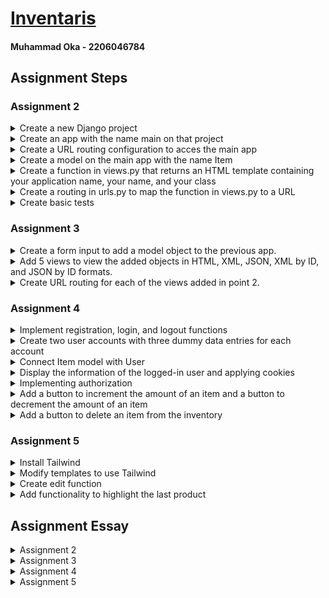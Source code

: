 # [Inventaris](https://oka-inventaris.adaptable.app/)
#### Muhammad Oka - 2206046784

## Assignment Steps
### Assignment 2
<details>
<summary>Create a new Django project</summary>

1. Create new directory and initialize a virtual environment

    ```bash
    mkdir inventaris && cd inventaris
    python3 -m venv env
    ```
2. Activate the virtual environment

    ```bash
    source env/bin/activate
    ```

3. Create requirements.txt

    ```
    django
    gunicorn
    whitenoise
    psycopg2-binary
    requests
    urllib3
    ```

4. Install requirements

    ```bash
    pip install -r requirements.txt
    ```

5. Create new Django project
    
    ```bash
    django-admin startproject inventaris .
    ```

6. Set ```ALLOWED_HOST``` to any host in ```settings.py```

    ```python
    # inventaris/settings.py

    ALLOWED_HOSTS = ['*']
    ```
</details>

<details>
<summary>Create an app with the name main on that project</summary>

1. Create an app with the name ```main```

    ```bash
    python manage.py startapp main
    ```
2. Add ```main``` to ```INSTALLED_APPS``` in ```settings.py```

    ```python
    # inventaris/settings.py

    INSTALLED_APPS = [
        'main',
    ]
    ```

</details>

<details>
<summary>Create a URL routing configuration to acces the main app</summary>

1. Add URL routing to ```urls.py```

    ```python
    # inventaris/urls.py

    urlpatterns = [
        path('', include('main.urls')),
    ]

    ```
    
</details>

<details>
<summary>Create a model on the main app with the name Item</summary>

1. Create a model with name ```Item``` in ```models.py```

    ```python
    # main/views.py

    from django.db import models

    # Create your models here.
    class Item(models.Model):
        name = models.CharField(max_length=100)
        amount = models.IntegerField()
        description = models.TextField()
        category = models.CharField(max_length=100)
        price = models.IntegerField()
    ```
    
</details>

<details>
<summary>Create a function in views.py that returns an HTML template containing your application name, your name, and your class</summary>

1. Create the templates folder in ```main/```

    ```bash
    cd main
    mkdir templates
    ```
    
2. Create the HTML template file for the main app

    ```html
    <!-- main/templates/main.html -->
    <h1>Inventaris</h1>

    <h5>Name: </h5>
    <p>{{ name }}</p>
    <h5>Class: </h5>
    <p>{{ class }}</p>
    ```

3. Create the view function for the main app in ```views.py```

    ```python
    # main/views.py

    from django.shortcuts import render

    # Create your views here.
    def show_main(request):
        context = {
            'name': 'Muhammad Oka',
            'class': 'PBP KKI',
        }

        return render(request, 'main.html', context)
    ```

</details>

<details>
<summary>Create a routing in urls.py to map the function in views.py to a URL</summary>

1. Create the routing in ```urls.py```

    ```python
    # main/urls.py

    from django.urls import path
    from main.views import show_main

    app_name = 'main'
    urlpatterns = [
        path('', show_main, name='show_main'),
    ]
    ```
    
</details>

<details>
<summary>Create basic tests</summary>

1. Create new tests in ```tests.py```

    ```python
    # main/tests.py

    from django.test import TestCase, Client
    from django.http import HttpResponse

    # Create your tests here.
    class MainTest(TestCase):
        def test_main_exists(self):
            response: HttpResponse = Client().get('/')
            self.assertEquals(response.status_code, 200)
        
        def test_main_template_test(self):
            response: HttpResponse = Client().get('/')
            self.assertTemplateUsed(response, 'main.html')

        def test_main_information_test(self):
            response: HttpResponse = Client().get('/')
            self.assertContains(response, "Muhammad Oka")
            self.assertContains(response, "PBP KKI")
    ```
    
</details>

### Assignment 3
<details>
<summary>Create a form input to add a model object to the previous app.</summary>

1. Create ```forms.py``` in the main subdirectory

    ```python
    # main/forms.py

    from django.forms import ModelForm
    from main.models import Product

    class ProductForm(ModelForm):
        class Meta:
            model = Product
            fields = ['name', 'amount', 'description', 'category', 'price']
    ```
2. Create a base template

    ```html
    <!-- templates/base.html -->

    {% load static %}
    <!DOCTYPE html>
    <html lang="en">
        <head>
            <meta charset="UTF-8" />
            <meta
                name="viewport"
                content="width=device-width, initial-scale=1.0"
            />
            <link rel="preconnect" href="https://fonts.googleapis.com">
            <link rel="preconnect" href="https://fonts.gstatic.com" crossorigin>
            <link href="https://fonts.googleapis.com/css2?family=Roboto:wght@100;300;400;500;700;900&display=swap" rel="stylesheet">
            {% block meta %}
            {% endblock meta %}
        </head>

        <body style="display: flex; align-items: center; flex-direction: column; font-family: 'Roboto', sans-serif;">
            {% block content %}
            {% endblock content %}
        </body>
    </html>
    
    ```
3. Add root templates folder to ```settings.py```

    ```python
    # inventaris/settings.py

    # ...
    TEMPLATES = [
        {
            # ...
            'DIRS': [BASE_DIR / 'templates'],
            # ...
        },
    ]
    # ...
    ```

4. Create new template ```product_table.html```

    ```html
    <!-- main/templates/product_table.html -->
    
    {% block content %}
    <table style="text-align: center; border: 1px solid; border-collapse: collapse;">
        <tr>
            <th style="padding-top: 0.25em; padding-bottom: 0.25em; padding-left: 2em; padding-right: 2em; border: 1px solid; border-collapse: collapse;">Name</th>
            <th style="padding-top: 0.25em; padding-bottom: 0.25em; padding-left: 2em; padding-right: 2em; border: 1px solid; border-collapse: collapse;">Amount</th>
            <th style="padding-top: 0.25em; padding-bottom: 0.25em; padding-left: 2em; padding-right: 2em; border: 1px solid; border-collapse: collapse;">Description</th>
            <th style="padding-top: 0.25em; padding-bottom: 0.25em; padding-left: 2em; padding-right: 2em; border: 1px solid; border-collapse: collapse;">Category</th>
            <th style="padding-top: 0.25em; padding-bottom: 0.25em; padding-left: 2em; padding-right: 2em; border: 1px solid; border-collapse: collapse;">Price</th>
            <th style="padding-top: 0.25em; padding-bottom: 0.25em; padding-left: 2em; padding-right: 2em; border: 1px solid; border-collapse: collapse;">Date Added</th>
        </tr>

        {% comment %} Below is how to show the product data {% endcomment %}

        {% for product in products %}
            <tr>
                <td style="padding-top: 0.25em; padding-bottom: 0.25em; padding-left: 2em; padding-right: 2em; border: 1px solid; border-collapse: collapse;">{{product.name}}</td>
                <td style="padding-top: 0.25em; padding-bottom: 0.25em; padding-left: 2em; padding-right: 2em; border: 1px solid; border-collapse: collapse;">{{product.amount}}</td>
                <td style="padding-top: 0.25em; padding-bottom: 0.25em; padding-left: 2em; padding-right: 2em; border: 1px solid; border-collapse: collapse;">{{product.description}}</td>
                <td style="padding-top: 0.25em; padding-bottom: 0.25em; padding-left: 2em; padding-right: 2em; border: 1px solid; border-collapse: collapse;">{{product.category}}</td>
                <td style="padding-top: 0.25em; padding-bottom: 0.25em; padding-left: 2em; padding-right: 2em; border: 1px solid; border-collapse: collapse;">{{product.price}}</td>
                <td style="padding-top: 0.25em; padding-bottom: 0.25em; padding-left: 2em; padding-right: 2em; border: 1px solid; border-collapse: collapse;">{{product.date_added}}</td>
                <td style="padding-top: 0.25em; padding-bottom: 0.25em; padding-left: 1em; padding-right: 1em; border: 1px solid; border-collapse: collapse;">
                    <a href="/products/delete/{{product.id}}">
                        <button>X</button>
                    </a>
                </td>
            </tr>
        {% endfor %}
    </table>

    <h5>Total: {{product_count}} product{{plural}}</h5>
    {% endblock content %}
    ```

5. Update the ```main.html``` template
    ```html
    <!-- main/templates/main.html -->

    {% extends 'base.html' %}

    {% block content %}
    <h1 style="font-weight: 900; font-size: 3em;">INVENTARIS</h1>
    <div style="display: flex; gap: 1em;">
        <h3>Name: {{name}}</h3>
        <h3>Class: {{class}}</h3>
    </div>

    {% include 'product_table.html' %}

    <a href="{% url 'main:create_product' %}">
        <button>
            Add New Product
        </button>
    </a>
    {% endblock content %}
    
    ```

6. Create a new template ```create_product.html``` and make the form to POST data

    ```html
    <!-- main/templates/create_product.html -->

    {% extends 'base.html' %}

    {% block content %}
    <h1>Add New Product</h1>

    <form method="POST">
        {% csrf_token %}
        <table>
            {{ form.as_table }}
            <tr>
                <td></td>
                <td>
                    <input type="submit" value="Add Product"/>
                </td>
            </tr>
        </table>
    </form>
    {% endblock content %}
    ```

7. Create the view to create product

    ```python
    # main/views.py

    # ...
    def create_product(request):
        form = ProductForm(request.POST or None)

        if form.is_valid() and request.method == 'POST':
            form.save()
            return HttpResponseRedirect(reverse('main:show_main'))
        
        context = {'form': form}
        return render(request, 'create_product.html', context)
    # ...
    ```
    
8. Create the url routing to create product

    ```py
    # main/urls.py

    # ...
    urlpatterns = [
        # ...
        path('products/create/', create_product, name='create_product'),
        # ...
    ]
    # ...
    ```

</details>

<details>
<summary>Add 5 views to view the added objects in HTML, XML, JSON, XML by ID, and JSON by ID formats.</summary>

1. Create new template ```show_products.html``` to show the products in HTML.

    ```html
    <!-- main/templates/show_products.html -->
    
    {% extends 'base.html' %}

    {% block content %}
    <h1>Products List</h1>

    {% include 'product_table.html' %}
    {% endblock content %}
    ```

2. Add new views to ```views.py```

    ```python
    # main/views.py

    # ...
    def delete_product(request, id):
        try:
            product = Product.objects.get(pk=id)
            product.delete()
            return HttpResponseRedirect(reverse('main:show_main'))
        except Product.DoesNotExist:
            return HttpResponse(status=204)

    def show_products(request):
        products = Product.objects.all()
        product_count = products.count()

        context = {
            'products': products,
            'product_count': product_count,
            'plural': 's' if product_count != 1 else '',
        }

        return render(request, 'show_products.html', context)

    def show_xml(request):
        products = Product.objects.all()
        data = serializers.serialize('xml', products)

        return HttpResponse(data, content_type='application/xml')

    def show_json(request):
        products = Product.objects.all()
        data = serializers.serialize('json', products)

        return HttpResponse(data, content_type='application/json')

    def show_xml_by_id(request, id):
        product = Product.objects.filter(pk=id)
        data = serializers.serialize('xml', product)

        return HttpResponse(data, content_type='application/xml')

    def show_json_by_id(request, id):
        product = Product.objects.filter(pk=id)
        data = serializers.serialize('json', product)

        return HttpResponse(data, content_type='application/json')
    ```
    
</details>

<details>
<summary>Create URL routing for each of the views added in point 2.</summary>

1. Add new routings to ```urls.py```

    ```python
    # main/urls.py

    # ...
    urlpatterns = [
        path('', show_main, name='show_main'),
        path('products/', show_products, name='show_products'),
        path('products/create/', create_product, name='create_product'),
        path('products/delete/<int:id>/', delete_product, name='delete_product'),
        path('products/xml/', show_xml, name='show_xml'),
        path('products/xml/<int:id>/', show_xml_by_id, name='show_xml_by_id'),
        path('products/json/', show_json, name='show_json'),
        path('products/json/<int:id>/', show_json_by_id, name='show_json_by_id'),
    ]
    ```

</details>

### Assignment 4

<details>

<summary>Implement registration, login, and logout functions</summary>

1. Create the ```register.html``` template

    ```html
    <!-- main/templates/register.html -->

    {% extends 'base.html' %}

    {% block meta %}
        <title>Register</title>
    {% endblock meta %}

    {% block content %}  
    <h1>Register</h1>  

        <form method="POST" >  
            {% csrf_token %}  
            <table>  
                {{ form.as_table }}  
                <tr>  
                    <td></td>
                    <td><input type="submit" name="submit" value="Daftar"/></td>  
                </tr>  
            </table>  
        </form>

    {% if messages %}  
        <ul>   
            {% for message in messages %}  
                <li>{{ message }}</li>  
                {% endfor %}  
        </ul>   
    {% endif %}
    {% endblock content %}
    ```
2. Add new view for the register form

    ```py
    # main/views.py

    # ...
    def register(request):
        form = UserCreationForm()

        if request.method == "POST":
            form = UserCreationForm(request.POST)
            if form.is_valid():
                form.save()
                messages.success(request, 'Your account has been successfully created!')
                return redirect('main:login')
        context = {'form':form}
        return render(request, 'register.html', context)
    # ...
    ```

3. Create the ```login.html``` template

    ```html
    <!-- main/templates/login.html -->

    {% extends 'base.html' %}

    {% block meta %}
        <title>Login</title>
    {% endblock meta %}

    {% block content %}

    <h1 style="font-weight: 900; font-size: 3em;">INVENTARIS</h1>

    <form method="POST" action="">
        {% csrf_token %}
        <table>
            <tr>
                <td>Username: </td>
                <td><input type="text" name="username" placeholder="Username" class="form-control"></td>
            </tr>
                    
            <tr>
                <td>Password: </td>
                <td><input type="password" name="password" placeholder="Password" class="form-control"></td>
            </tr>

            <tr>
                <td></td>
                <td><input class="btn login_btn" type="submit" value="Login"></td>
            </tr>
        </table>
    </form>

    {% if messages %}
        <ul>
            {% for message in messages %}
                <li>{{ message }}</li>
            {% endfor %}
        </ul>
    {% endif %}     
        
    Don't have an account yet? <a href="{% url 'main:register' %}">Register Now</a>

    {% endblock content %}
    ```
4. Create a new view for the login form

    ```py
    # main/views.py

    # ...
    def login_user(request):
        if request.method == 'POST':
            username = request.POST.get('username')
            password = request.POST.get('password')
            user = authenticate(request, username=username, password=password)
            if user is not None:
                login(request, user)
                response = HttpResponseRedirect(reverse("main:show_main")) 
                response.set_cookie('last_login', str(datetime.datetime.now()))
                return response
            else:
                messages.info(request, 'Sorry, incorrect username or password. Please try again.')
        context = {}
        return render(request, 'login.html', context)
    # ...
    ```

5. Create the view to handle logging out

    ```py
    # main/views.py

    # ...
    def logout_user(request):
        logout(request)
        response = HttpResponseRedirect(reverse('main:login'))
        response.delete_cookie('last_login')
        return response
    # ...
    ```

6. Route the created views

    ```py
    # main/urls.py

    urlpatterns = [
        # ...
        path('register/', register, name='register'),
        path('login/', login_user, name='login'),
        path('logout/', logout_user, name='logout'),
        # ...
    ]
    ```

</details>

<details>

<summary>Create two user accounts with three dummy data entries for each account</summary>

### First user

![User1](https://cdn.discordapp.com/attachments/1057322303731548192/1156282140854603807/image.png?ex=65146729&is=651315a9&hm=11e75d2890d91dea2dca596b92351094b036b9db12d49fd932dfcb3d4e6f5782&)

### Second user

![User2](https://cdn.discordapp.com/attachments/1057322303731548192/1156282688626503690/image.png?ex=651467ab&is=6513162b&hm=f7913c63808a2791df28f49725ef2f0d85a3e24cf3b948a69f2083c0b5c71c83&)

</details>

<details>

<summary>Connect Item model with User</summary>

1. Add user field to model

    ```py
    # main/models.py

    class Product(models.Model):
        user = models.ForeignKey(User, on_delete=models.CASCADE)
        # ...
    ```
2. Modify the ```create_product``` view to add the user to the product entity

    ```py
    # main/views.py

    # ...
    def create_product(request):
        form = ProductForm(request.POST or None)

        if form.is_valid() and request.method == 'POST':
            product = form.save(commit=False)
            product.user = request.user
            product.save()
            return HttpResponseRedirect(reverse('main:show_main'))
        
        context = {'form': form}
        return render(request, 'create_product.html', context)
    # ...
    ```
3. Change the context of the ```show_main``` view to display the username

    ```py
    context = {
        'name': request.user.username,
        # ...
    }
    ```

</details>

<details>

<summary>Display the information of the logged-in user and applying cookies</summary>

1. Add a ```last_login``` cookie when user logs in

    ```py
    # main/views.py

    # ...
    def login_user(request):
        if request.method == 'POST':
            # ...
            if user is not None:
                login(request, user)
                response = HttpResponseRedirect(reverse("main:show_main")) 
                response.set_cookie('last_login', str(datetime.datetime.now()))
            # ...
    # ...
    ```

2. Add the ```last_login``` cookie to the ```show_main``` context

    ```py
    # main/views.py

    # ...
    context = {
        # ...
        'last_login': request.COOKIES['last_login'],
        # ...
    }
    # ...
    ```

3. Add the ```last_login``` to the HTML template

    ```html
    <!-- main/templates/main.html -->
    
    <!-- ... -->
    <h5>Last login session: {{ last_login }}</h5>
    <!-- ... -->
    ```

</details>

<details>

<summary>Implementing authorization</summary>

1. Add ```@login_required(login_url='/login')``` to views that needs a login

    ```py
    # main/views.py

    @login_required(login_url='/login')
        def show_main(request):

    @login_required(login_url='/login')
        def create_product(request):

    @login_required(login_url='/login')
        def delete_product(request, id):

    @login_required(login_url='/login')
        def show_products(request):

    @login_required(login_url='/login')
        def show_xml(request):

    @login_required(login_url='/login')
        def show_json(request):
    
    @login_required(login_url='/login')
        def show_xml_by_id(request, id):
    
    @login_required(login_url='/login')
        def show_json_by_id(request, id):
    
    ```

2. Add checks to make sure user is modifying and showing their own products

    ```py
    @login_required(login_url='/login')
    def delete_product(request, id):
        try:
            product = Product.objects.get(pk=id)
            if product.user.id != request.user.id:
                return HttpResponse(status=403)
            # ...
        # ...
    
    @login_required(login_url='/login')
    def show_products(request):
        products = Product.objects.filter(user=request.user)
        # ...
    
    @login_required(login_url='/login')
    def show_xml(request):
        products = Product.objects.filter(user=request.user)
        # ...
    
    @login_required(login_url='/login')
    def show_json(request):
        products = Product.objects.filter(user=request.user)
        # ...
    
    @login_required(login_url='/login')
    def show_xml_by_id(request, id):
        product = Product.objects.filter(pk=id)
        if product.first().user.id != request.user.id:
            return HttpResponse(status=403)
        # ...
    
    @login_required(login_url='/login')
    def show_json_by_id(request, id):
        product = Product.objects.filter(pk=id)
        if product.first().user.id != request.user.id:
                return HttpResponse(status=403)
        # ...
    ```

</details>

<details>

<summary>Add a button to increment the amount of an item and a button to decrement the amount of an item</summary>

1. Create the views to increment and decrement the amount of an item

    ```py
    # main/views.py

    # ...
    @login_required(login_url='/login')
    def increment_amount(request, id):
        product = Product.objects.get(pk=id)
        if request.user.id == product.user.id:
            product.amount += 1
            product.save()
            return HttpResponseRedirect(reverse('main:show_main'))
        else:
            return HttpResponse(status=403)

    @login_required(login_url='/login')
    def decrement_amount(request, id):
        product = Product.objects.get(pk=id)
        if request.user.id == product.user.id:
            if product.amount != 1:
                product.amount -= 1
                product.save()
            else:
                product.delete()
            return HttpResponseRedirect(reverse('main:show_main'))
        else:
            return HttpResponse(status=403)
    ```

2. Add the buttons to the HTML template

    ```html
    <!-- main/templates/product_table.html -->

    <!-- ... -->
    <td style="padding-top: 0.25em; padding-bottom: 0.25em; padding-left: 2em; padding-right: 2em; border: 1px solid; border-collapse: collapse;">
        <div style="display: flex; justify-content: center; gap: 10px;">
            <form method="post" action="/products/decrement/{{product.id}}/">
                {% csrf_token %}
                <button>-</button>
            </form>
            {{product.amount}}
            <form method="post" action="/products/increment/{{product.id}}/">
                {% csrf_token %}
                <button>+</button>
            </form>
        </div>
    </td>
    <!-- ... -->
    ```

3. Route the create views

    ```py
    # main/urls.py

    urlpatterns = [
        # ...
        path('products/increment/<int:id>/', increment_amount, name='increment_amount'),
        path('products/decrement/<int:id>/', decrement_amount, name='decrement_amount'),
        # ...
    ]
    
    ```

</details>

<details>

<summary>Add a button to delete an item from the inventory</summary>

1. Create the view to delete an item

    ```py
    # main/views.py
    
    # ...
    @login_required(login_url='/login')
    def delete_product(request, id):
        try:
            product = Product.objects.get(pk=id)
            if product.user.id != request.user.id:
                return HttpResponse(status=403)
            product.delete()
            return HttpResponseRedirect(reverse('main:show_main'))
        except Product.DoesNotExist:
            return HttpResponse(status=204)
    # ...
    ```

2. Add the delete button in the HTML template

    ```html
    <!-- main/templates/product_table.html -->
    <!-- ... -->
    <td style="padding-top: 0.25em; padding-bottom: 0.25em; padding-left: 1em; padding-right: 1em; border: 1px solid; border-collapse: collapse;">
        <form method="post" action="/products/delete/{{product.id}}/">
            {% csrf_token %}
            <button>X</button>
        </form>
    </td>
    <!-- ... -->
    ```

3. Route the created view

    ```py
    # main/urls.py

    urlpatterns = [
        # ...
        path('products/delete/<int:id>/', delete_product, name='delete_product'),
        # ...
    ]
    
    ```

</details>

### Assignment 5

<details>

<summary>Install Tailwind</summary>

1. Install django-tailwind package

    ```bash
    pip install django-tailwind
    ```

2. Add tailwind to INSTALLED_APPS

    ```py
    # inventaris/settings.py

    INSTALLED_APPS = [
        # ...
        'tailwind',
    ]
    ```

3. Initialize tailwind app

    ```bash
    python manage.py tailwind init
    ```

4. Add the created app to INSTALLED_APPS

    ```py
    # inventaris/settings.py

    INSTALLED_APPS = [
        # ...
        'tailwind',
        'theme',
    ]
    ```

5. Add new variables for tailwind in settings.py

    ```py
    # inventaris/settings.py

    TAILWIND_APP_NAME = 'theme'
    INTERNAL_IPS = [
        "127.0.0.1",
    ]
    
    ```

7. Install tailwind

    ```bash
    python manage.py tailwind install
    ```

8. Add tailwind to the base template

    ```html
    <!-- templates/base.html -->

    {% load static %}
    {% load static tailwind_tags %}
    <html>
        <head>
            <!-- ... -->
            {% tailwind_css %}
            <!-- ... -->
        </head>
        <!-- ... -->
    </html>

    ```

9. Start tailwind

    ```bash
    python manage.py tailwind start
    ```

</details>

<details>

<summary>Modify templates to use Tailwind</summary>

1. Create a new navbar

    ```html
    <!-- main/templates/navbar.html -->

    {% block content %}
    <div class="min-w-full flex justify-between px-8 py-4 bg-cyan-500">
        <div class="flex items-center gap-4">
            <a href="/" class="text-4xl font-black">INVENTARIS</a>
            <a href="{% url 'main:create_product' %}" class="text-4xl hover:text-green-400 transition-colors">
                <svg xmlns="http://www.w3.org/2000/svg" width="30" height="30" fill="currentColor" class="bi bi-plus-circle" viewBox="0 0 16 16">
                    <path d="M8 15A7 7 0 1 1 8 1a7 7 0 0 1 0 14zm0 1A8 8 0 1 0 8 0a8 8 0 0 0 0 16z"/>
                    <path d="M8 4a.5.5 0 0 1 .5.5v3h3a.5.5 0 0 1 0 1h-3v3a.5.5 0 0 1-1 0v-3h-3a.5.5 0 0 1 0-1h3v-3A.5.5 0 0 1 8 4z"/>
                </svg>
            </a>
        </div>
        <div class="flex flex-col items-end text-right">
            <p class="text-2xl leading-snug">Welcome, <span class="font-bold">{{ user.username }}</span> (PBP KKI)</p>
            <p class="text-lg leading-snug">Last login: {{ last_login }}</p>
            <a href="{% url 'main:logout' %}" class=" hover:text-red-500 hover:font-semibold transition-all w-max leading-snug">Logout</a>
        </div>
    </div>
    {% endblock %}
    ```

2. Modify product_table template

    ```html
    <!-- main/templates/product_table.html -->
    
    {% block content %}
    <div class="flex flex-col justify-center items-center gap-6">
        <table>
            <tr class="bg-neutral-500 border border-neutral-300 text-center">
                <th class="px-12 py-2">Name</th>
                <th class="px-12 py-2">Amount</th>
                <th class="px-12 py-2">Description</th>
                <th class="px-12 py-2">Category</th>
                <th class="px-12 py-2">Price</th>
                <th class="px-12 py-2">Date Added</th>
                <th></th>
            </tr>
            {% for product in products %}
            <tr class="border border-neutral-300 {% if product == last_product %} bg-cyan-700 {% else %} bg-neutral-700 {% endif %} text-white text-center">
                <td class="px-12 py-2">{{product.name}}</td>
                <td class="px-12 py-2">
                    <div class="flex justify-center items-center gap-4">
                        <form method="post" action="/products/decrement/{{product.id}}/">
                            {% csrf_token %}
                            <button class="p-[2px] text-lg hover:text-green-400 transition-colors">-</button>
                        </form>
                        {{product.amount}}
                        <form method="post" action="/products/increment/{{product.id}}/">
                            {% csrf_token %}
                            <button class="p-[2px] text-lg hover:text-green-400 transition-colors">+</button>
                        </form>
                    </div>
                </td>
                <td class="px-12 py-2">{{product.description}}</td>
                <td class="px-12 py-2">{{product.category}}</td>
                <td class="px-12 py-2">{{product.price}}</td>
                <td class="px-12 py-2">{{product.date_added}}</td>
                <td class="px-12 py-2">
                    <div class="flex gap-2">
                        <form method="post" action="/products/edit/{{product.id}}/" class="flex justify-center items-center">
                            {% csrf_token %}
                            <button class="hover:text-green-400 transition-colors">
                                <svg xmlns="http://www.w3.org/2000/svg" width="18" height="18" fill="currentColor" class="bi bi-pencil-square" viewBox="0 0 16 16">
                                    <path d="M15.502 1.94a.5.5 0 0 1 0 .706L14.459 3.69l-2-2L13.502.646a.5.5 0 0 1 .707 0l1.293 1.293zm-1.75 2.456-2-2L4.939 9.21a.5.5 0 0 0-.121.196l-.805 2.414a.25.25 0 0 0 .316.316l2.414-.805a.5.5 0 0 0 .196-.12l6.813-6.814z"/>
                                    <path fill-rule="evenodd" d="M1 13.5A1.5 1.5 0 0 0 2.5 15h11a1.5 1.5 0 0 0 1.5-1.5v-6a.5.5 0 0 0-1 0v6a.5.5 0 0 1-.5.5h-11a.5.5 0 0 1-.5-.5v-11a.5.5 0 0 1 .5-.5H9a.5.5 0 0 0 0-1H2.5A1.5 1.5 0 0 0 1 2.5v11z"/>
                                </svg>
                            </button>
                        </form>
                        <form method="post" action="/products/delete/{{product.id}}/" class="flex justify-center items-center">
                            {% csrf_token %}
                            <button class="hover:text-red-500 transition-colors">
                                <svg xmlns="http://www.w3.org/2000/svg" width="18" height="18" fill="currentColor" class="bi bi-trash3-fill" viewBox="0 0 16 16">
                                    <path d="M11 1.5v1h3.5a.5.5 0 0 1 0 1h-.538l-.853 10.66A2 2 0 0 1 11.115 16h-6.23a2 2 0 0 1-1.994-1.84L2.038 3.5H1.5a.5.5 0 0 1 0-1H5v-1A1.5 1.5 0 0 1 6.5 0h3A1.5 1.5 0 0 1 11 1.5Zm-5 0v1h4v-1a.5.5 0 0 0-.5-.5h-3a.5.5 0 0 0-.5.5ZM4.5 5.029l.5 8.5a.5.5 0 1 0 .998-.06l-.5-8.5a.5.5 0 1 0-.998.06Zm6.53-.528a.5.5 0 0 0-.528.47l-.5 8.5a.5.5 0 0 0 .998.058l.5-8.5a.5.5 0 0 0-.47-.528ZM8 4.5a.5.5 0 0 0-.5.5v8.5a.5.5 0 0 0 1 0V5a.5.5 0 0 0-.5-.5Z"/>
                                </svg>
                            </button>
                        </form>
                    </div>
                </td>
            </tr>
            {% endfor %}
        </table>
        <p>Total products: {{product_count}} product{{plural}}</p>
    </div>
    {% endblock content %}
    ```

3. Modify the login template

    ```html
    <!-- main/templates/login.html -->
    
    {% extends 'base.html' %}

    {% block content %}
    <div class="h-screen grid grid-cols-2 justify-center items-center">
        <div class="min-h-screen flex justify-end items-center p-16 bg-cyan-500">
            <h1 class="font-black text-white text-5xl">INVENTARIS</h1>
        </div>
        <div class="min-h-screen flex justify-center items-start flex-col p-16 gap-8">
            <form method="POST" action="/login/">
                {% csrf_token %}
                <div class="flex flex-col gap-4 items-center">
                    <div class="grid grid-row-2 gap-4">
                        <div class="flex justify-center items-center gap-4">
                            <label for="username" class="text-xl">Username:</label>
                            <input type="text" name="username" placeholder="Username" required class="form-control text-black appearance-none outline-none border-none rounded focus:shadow-none focus:border-none focus:ring-0 hover:outline-cyan-500 hover:outline-2 focus:outline-cyan-500 focus:outline-2 transition-[outline]">
                        </div>
                        <div class="flex justify-center items-center gap-4">
                            <label for="password" class="text-xl">Password:</label>
                            <input type="password" name="password" placeholder="Password" required class="form-control text-black appearance-none outline-none border-none rounded focus:shadow-none focus:border-none focus:ring-0 hover:outline-cyan-500 hover:outline-2 focus:outline-cyan-500 focus:outline-2 transition-[outline]">
                        </div>
                    </div>
                    <input class="border-2 border-cyan-500 bg-cyan-800 hover:bg-cyan-500 text-white px-3 py-1 rounded hover:cursor-pointer transition-colors" type="submit" value="Login">
                </div>
            </form>
        
            {% if messages %}
                <ul>
                    {% for message in messages %}
                        {% if message.tags == 'success' %}
                            <li class="text-green-500 font-semibold text-lg">{{ message }}</li>
                        {% else %}
                            <li class="text-red-500 font-semibold text-lg">{{ message }}</li>
                        {% endif %}
                    {% endfor %}
                </ul>
            {% endif %}     
                
            <p class="text-lg">Don't have an account yet? <a href="{% url 'main:register' %}" class="hover:text-cyan-500 transition-colors">Register Now</a></p>
        </div>
    </div>
    {% endblock content %}
    ```

4. Modify the register template

    ```html
    <!-- main/templates/register.html -->
    
    {% extends 'base.html' %}

    {% block content %}  
    <div class="h-screen grid grid-cols-2 justify-center items-center">
        <div class="min-h-screen flex justify-end items-center p-16 gap-4 bg-cyan-500">
            <a href="/">
                <svg xmlns="http://www.w3.org/2000/svg" width="38" height="38" fill="currentColor" class="bi bi-chevron-left" viewBox="0 0 16 16">
                    <path fill-rule="evenodd" d="M11.354 1.646a.5.5 0 0 1 0 .708L5.707 8l5.647 5.646a.5.5 0 0 1-.708.708l-6-6a.5.5 0 0 1 0-.708l6-6a.5.5 0 0 1 .708 0z"/>
                </svg>
            </a>
            <h1 class="font-black text-white text-5xl">INVENTARIS</h1>
        </div>
        <div class="min-h-screen flex justify-center items-start flex-col p-16 gap-8">
            <p class="text-2xl font-semibold">Register New User</p>
            <form method="POST" action="/register/">
                {% csrf_token %}
                <div class="flex flex-col gap-4">
                    <div class="grid grid-row-2 gap-4">
                        <div class="flex justify-between items-center gap-4">
                            <label for="username" class="text-xl">Username:</label>
                            <input type="text" name="username" placeholder="Username" maxlength="150" autocapitalize="none" required class="form-control text-black appearance-none outline-none border-none rounded focus:shadow-none focus:border-none focus:ring-0 hover:outline-cyan-500 hover:outline-2 focus:outline-cyan-500 focus:outline-2 transition-[outline]">
                        </div>
                        <div class="flex justify-between items-center gap-4">
                            <label for="password" class="text-xl">Password:</label>
                            <input type="password" name="password1" placeholder="Password" required class="form-control text-black appearance-none outline-none border-none rounded focus:shadow-none focus:border-none focus:ring-0 hover:outline-cyan-500 hover:outline-2 focus:outline-cyan-500 focus:outline-2 transition-[outline]">
                        </div>
                        <div class="flex justify-between items-center gap-4">
                            <label for="password" class="text-xl">Password Confirmation:</label>
                            <input type="password" name="password2" placeholder="Password Confirmation" required class="form-control text-black appearance-none outline-none border-none rounded focus:shadow-none focus:border-none focus:ring-0 hover:outline-cyan-500 hover:outline-2 focus:outline-cyan-500 focus:outline-2 transition-[outline]">
                        </div>
                    </div>
                    <input class="border-2 border-cyan-500 bg-cyan-800 hover:bg-cyan-500 text-white px-3 py-1 rounded hover:cursor-pointer transition-colors" type="submit" value="Register">
                </div>
            </form>
        
            {% if messages %}
                <ul>
                    {% for message in messages %}
                        <li class="text-red-500 font-semibold text-lg">{{ message }}</li>
                    {% endfor %}
                </ul>
            {% endif %}     
            {% if form.errors.username %}
                <ul>
                    <li class="text-red-500 font-semibold text-lg">{{ form.errors.username }}</li>
                </ul>
            {% endif %}        
            {% if form.errors.password1 %}
                <ul>
                    <li class="text-red-500 font-semibold text-lg">{{ form.errors.password1 }}</li>
                </ul>
            {% endif %}        
            {% if form.errors.password2 %}
                <ul>
                    <li class="text-red-500 font-semibold text-lg">{{ form.errors.password2 }}</li>
                </ul>
            {% endif %}        
        </div>
    </div>
    {% endblock content %}
    ```

5. Modify the create_product template

    ```html
    <!-- main/templates/create_product.html -->
    
    {% extends 'base.html' %} 

    {% block content %}
    {% include 'navbar.html' %}
    <div class="flex flex-col justify-center items-center gap-8 p-8">
        <h1 class="text-2xl font-semibold">Create New Product</h1>
        <form method="POST" class="w-max flex flex-col gap-8">
            {% csrf_token %}
            <div class="grid grid-cols-2 gap-4 items-center">
                <label for="id_name">Name:</label>
                <input type="text" name="name" maxlength="100" required id="id_name" class="form-control text-black appearance-none outline-none border-none rounded focus:shadow-none focus:border-none focus:ring-0 hover:outline-cyan-500 hover:outline-2 focus:outline-cyan-500 focus:outline-2 transition-[outline]">
                <label for="id_amount">Amount:</label>
                <input type="text" name="amount" required id="id_amount" class="form-control text-black appearance-none outline-none border-none rounded focus:shadow-none focus:border-none focus:ring-0 hover:outline-cyan-500 hover:outline-2 focus:outline-cyan-500 focus:outline-2 transition-[outline]">
                <label for="id_amount">Description:</label>
                <textarea name="description" cols="40" rows="10" required id="id_description" class="form-control text-black appearance-none outline-none border-none rounded focus:shadow-none focus:border-none focus:ring-0 hover:outline-cyan-500 hover:outline-2 focus:outline-cyan-500 focus:outline-2 transition-[outline]"></textarea>
                <label for="id_category">Category:</label>
                <input type="text" name="category" maxlength="100" required id="id_category" class="form-control text-black appearance-none outline-none border-none rounded focus:shadow-none focus:border-none focus:ring-0 hover:outline-cyan-500 hover:outline-2 focus:outline-cyan-500 focus:outline-2 transition-[outline]">
                <label for="id_price">Price:</label>
                <input type="text" name="price" required id="id_price" class="form-control text-black appearance-none outline-none border-none rounded focus:shadow-none focus:border-none focus:ring-0 hover:outline-cyan-500 hover:outline-2 focus:outline-cyan-500 focus:outline-2 transition-[outline]">
            </div>
            <input class="border-2 border-cyan-500 bg-cyan-800 hover:bg-cyan-500 text-white px-3 py-1 rounded hover:cursor-pointer transition-colors" type="submit" value="Create">
        </form>
    </div>
    {% endblock content %}
    ```

</details>

<details>

<summary>Create edit function</summary>

1. Create the view to edit products

    ```py
    # main/views.py

    # ...
    @login_required(login_url='/login')
    def edit_product(request, id):
        # Get product by ID
        product = Product.objects.get(pk=id)
        if request.user.id == product.user.id:
            # Set product as instance of form
            form = ProductForm(request.POST or None, instance=product)

            if form.is_valid() and request.method == "POST":
                # Save the form and return to home page
                form.save()
                return HttpResponseRedirect(reverse('main:show_main'))
        else:
            return HttpResponse(status=403)

        context = {'form': form}
        return render(request, "edit_product.html", context)
    # ...
    ```

2. Create a template for the view

    ```html
    <!-- main/templates/edit_product.html -->
    
    {% extends 'base.html' %} 

    {% block content %}
    {% include 'navbar.html' %}
    <div class="flex flex-col justify-center items-center gap-8 p-8">
        <h1 class="text-2xl font-semibold">Edit Product</h1>
        <form method="POST" class="w-max flex flex-col gap-8">
            {% csrf_token %}
            <div class="grid grid-cols-2 gap-4 items-center">
                <label for="id_name">Name:</label>
                <input type="text" name="name" maxlength="100" required id="id_name" class="form-control text-black appearance-none outline-none border-none rounded focus:shadow-none focus:border-none focus:ring-0 hover:outline-cyan-500 hover:outline-2 focus:outline-cyan-500 focus:outline-2 transition-[outline]" value="{{form.instance.name}}"></input>
                <label for="id_amount">Amount:</label>
                <input type="text" name="amount" required id="id_amount" class="form-control text-black appearance-none outline-none border-none rounded focus:shadow-none focus:border-none focus:ring-0 hover:outline-cyan-500 hover:outline-2 focus:outline-cyan-500 focus:outline-2 transition-[outline]"  value="{{form.instance.amount}}">
                <label for="id_amount">Description:</label>
                <textarea name="description" cols="40" rows="10" required id="id_description" class="form-control text-black appearance-none outline-none border-none rounded focus:shadow-none focus:border-none focus:ring-0 hover:outline-cyan-500 hover:outline-2 focus:outline-cyan-500 focus:outline-2 transition-[outline]">{{form.instance.description}}</textarea>
                <label for="id_category">Category:</label>
                <input type="text" name="category" maxlength="100" required id="id_category" class="form-control text-black appearance-none outline-none border-none rounded focus:shadow-none focus:border-none focus:ring-0 hover:outline-cyan-500 hover:outline-2 focus:outline-cyan-500 focus:outline-2 transition-[outline]" value="{{form.instance.category}}">
                <label for="id_price">Price:</label>
                <input type="text" name="price" required id="id_price" class="form-control text-black appearance-none outline-none border-none rounded focus:shadow-none focus:border-none focus:ring-0 hover:outline-cyan-500 hover:outline-2 focus:outline-cyan-500 focus:outline-2 transition-[outline]" value="{{form.instance.price}}">
            </div>
            <input class="border-2 border-cyan-500 bg-cyan-800 hover:bg-cyan-500 text-white px-3 py-1 rounded hover:cursor-pointer transition-colors" type="submit" value="Edit">
        </form>
    </div>
    {% endblock content %}
    ```

3. Add routings for the edit_product view

    ```py
    # main/urls.py

    urlpatterns = [
        # ...
        path('products/edit/<int:id>/', edit_product, name='edit_product'),
        # ...
    ]
    ```

4. Add the edit button on the product_table template

    ```html
    <!-- main/templates/product_table.html -->

    <form method="post" action="/products/edit/{{product.id}}/" class="flex justify-center items-center">
        {% csrf_token %}
        <button class="hover:text-green-400 transition-colors">
            <svg xmlns="http://www.w3.org/2000/svg" width="18" height="18" fill="currentColor" class="bi bi-pencil-square" viewBox="0 0 16 16">
                <path d="M15.502 1.94a.5.5 0 0 1 0 .706L14.459 3.69l-2-2L13.502.646a.5.5 0 0 1 .707 0l1.293 1.293zm-1.75 2.456-2-2L4.939 9.21a.5.5 0 0 0-.121.196l-.805 2.414a.25.25 0 0 0 .316.316l2.414-.805a.5.5 0 0 0 .196-.12l6.813-6.814z"/>
                <path fill-rule="evenodd" d="M1 13.5A1.5 1.5 0 0 0 2.5 15h11a1.5 1.5 0 0 0 1.5-1.5v-6a.5.5 0 0 0-1 0v6a.5.5 0 0 1-.5.5h-11a.5.5 0 0 1-.5-.5v-11a.5.5 0 0 1 .5-.5H9a.5.5 0 0 0 0-1H2.5A1.5 1.5 0 0 0 1 2.5v11z"/>
            </svg>
        </button>
    </form>
    ```

</details>

<details>

<summary>Add functionality to highlight the last product</summary>

1. Add last_product context to show_main view

    ```py
    # main/views.py

    # ...
    @login_required(login_url='/login')
    def show_main(request):
        # ...
        context = {
            # ...
            'last_product': products.last(),
            # ...
        }
    # ...
    ```

2. Add if condition on the class of the table row

    ```html
    <!-- main/templates/product_table.html -->
    
    <!-- ... -->
    {% for product in products %}
        <tr class="border border-neutral-300 {% if product == last_product %} bg-cyan-700 {% else %} bg-neutral-700 {% endif %} text-white text-center">
            <!-- ... -->
        <!-- ... -->
    <!-- ... -->
    ```

</details>

## Assignment Essay

<details>

<summary>Assignment 2</summary>

## Django Web App Diagram
![Django Diagram](https://cdn.discordapp.com/attachments/1057322303731548192/1150633658449924136/django.png)

When the user is accessing a Django-based website, the ```urls.py``` will try to recognize which section of the website the user is trying to access. For example, if the user is accessing ```localhost:8000/login```, then ```urls.py``` will try to find if there is a routing for ```login/```.


If there is a ```login/``` in ```urls.py```, then it will access the views associated to the url in the ```views.py``` file.

The ```views.py``` file will return the HTML template and will be rendered to the user.

The ```views.py``` could communicate with ```models.py``` if data is needed.

And ```models.py``` will comunicate with the Database to get and post the data.

## The Purpose of Virtual Environment

The purpose of virtual environments are to help isolate the Python version and the packages used in different projects. It is possible to create a Django project without one, but it would be easier and more 'correct' to use a virtual environment. The reason why virtual environment is used so that packages between projects are not conflicting. You could have the case where one project have a lower version of a package than the other project. On that case, using a virtual environment will make it easier to manage Python and package version between different projects.

## MVC, MVT, MVVM

**MVC** stands for **Model-View-Controller**. The model stores data and the application logic. The view display the data, and the Controller acts as the middle-man between the model and the view.

**MVT** stands for **Model-View-Template**. The model and View are the same with MVC. But the big difference between MVT and MVC is, MVT use a template to define the user interface.

**MVVM** stands for **Model-View-ViewModel**. The model and view are the same as the other two. The ViewModel acts as a 'converter' to convert the models to a view that can be rendered to the user.

</details>

<details>

<summary>Assignment 3</summary>

## POST vs GET

Forms using the POST method is intended to send the data from the form to the server. Forms using the GET method is inteded to get data from the server and not change anything on the server.

## HTML, JSON, XML

HTML is used to describe how a data is displayed. JSON and XML are used as a way to store data. The difference between JSON and XML is, JSON uses key-value pairs, whereas XML uses a tree.

## Why is JSON commonly used in Web Development

JSON is more common because it's more human-readable and more simple than XML. JSON is also easier to parse for programming languages. It can be converted into a dictionary in Python and object in JS.

## Check API Endpoint with Postman

### GET /products
![GET /products](https://cdn.discordapp.com/attachments/1057322303731548192/1152510286750830622/image.png)

### GET /products/xml
![GET /products/xml](https://cdn.discordapp.com/attachments/1057322303731548192/1152510344372178944/image.png)

### GET /products/xml/5
![GET /products/xml/5](https://cdn.discordapp.com/attachments/1057322303731548192/1152510476538888323/image.png)

### GET /products/json
![GET /products/json](https://cdn.discordapp.com/attachments/1057322303731548192/1152510409253867520/image.png)

### GET /products/json/5
![GET /products/json/5](https://cdn.discordapp.com/attachments/1057322303731548192/1152510530016268318/image.png)

</details>

<details>

<summary>Assignment 4</summary>

## UserCreationForm

```UserCreationForm``` is one of the built-in forms in Django that aids in creating users. It has many features, including password strength, password confirmation, checking if password is similiar to the username, and other.

The main advantage of ```UserCreationForm``` is it is plug and play, you just import the form and you can use them immediately. And one other advantage is you don't need to implement the security features. But one of the disadvantages are the form itself is not very customizable.

## Authentication vs Authorization

Authentication is an act of proving if someone is who they are. Authorization is an act of proving if someone has access to something. Both is needed in an application. Because if we don't have authentication, our authorization is useless because anyone can be any user. If we don't have authorization, someone can access something that they should not have access to.
## Cookies

Cookies are datas that is generated by a website that is stored in the client's browser. Cookies are most commonly used to identify a user. Django uses a session id to identify a user that is accessing the website.

Cookies itself is secure. But if not used correctly, it can pose security issues. Actors could impersonate a user or collect sensitive data from the user.
</details>

<details>

<summary>Assignment 5</summary>

### CSS Element Selector

The ```.``` selector is used for selecting classes. The ```#``` selector is used to select id. You can also select any HTML tags (e.g. ```p``` or ```h1```). You can group elements that needs the same CSS (e.g. ```p, h1, h2```). You can select all elements using the ```*``` selector.

### HTML5 Tags

1. ```<audio>```: To embed an audio file
2. ```<nav>```: Represents a navigation bar/links
3. ```<main>```: Represents the main or dominant section of a document

### Margin vs Padding

Margin defines the amount of space outside of the element, padding defines the amount of space surrounding inside the element.

### Tailwind vs Bootstrap

One of the pros of Tailwind is its flexibility and freedom, which supports unique designs from the developers. Bootstrap offers a "ready-made" feel to the website, so it's not as customizable as Tailwind.

Bootstrap can be used if the developer does not want to design a website from scratch. Tailwind can be used if the developer wants more freedom designing the website.

</details>